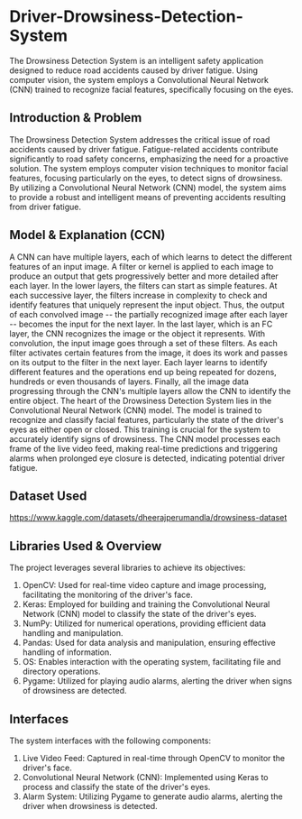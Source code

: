 # Driver-Drowsiness-Detection-System
The Drowsiness Detection System is an intelligent safety application designed to reduce road accidents caused by driver fatigue. Using computer vision, the system employs a Convolutional Neural Network (CNN) trained to recognize facial features, specifically focusing on the eyes.

## Introduction & Problem
The Drowsiness Detection System addresses the critical issue of road accidents caused by driver fatigue. Fatigue-related accidents contribute significantly to road safety concerns, emphasizing the need for a proactive solution. The system employs computer vision techniques to monitor facial features, focusing particularly on the eyes, to detect signs of drowsiness. By utilizing a Convolutional Neural Network (CNN) model, the system aims to provide a robust and intelligent means of preventing accidents resulting from driver fatigue.


## Model & Explanation (CCN)
A CNN can have multiple layers, each of which learns to detect the different features of an input image. A filter or kernel is applied to each image to produce an output that gets progressively better and more detailed after each layer. In the lower layers, the filters can start as simple features.
At each successive layer, the filters increase in complexity to check and identify features that uniquely represent the input object. Thus, the output of each convolved image -- the partially recognized image after each layer -- becomes the input for the next layer. In the last layer, which is an FC layer, the CNN recognizes the image or the object it represents.
With convolution, the input image goes through a set of these filters. As each filter activates certain features from the image, it does its work and passes on its output to the filter in the next layer. Each layer learns to identify different features and the operations end up being repeated for dozens, hundreds or even thousands of layers. Finally, all the image data progressing through the CNN's multiple layers allow the CNN to identify the entire object.
The heart of the Drowsiness Detection System lies in the Convolutional Neural Network (CNN) model. The model is trained to recognize and classify facial features, particularly the state of the driver's eyes as either open or closed. This training is crucial for the system to accurately identify signs of drowsiness. The CNN model processes each frame of the live video feed, making real-time predictions and triggering alarms when prolonged eye closure is detected, indicating potential driver fatigue.

## Dataset Used
https://www.kaggle.com/datasets/dheerajperumandla/drowsiness-dataset

## Libraries Used & Overview
The project leverages several libraries to achieve its objectives:
1) OpenCV: Used for real-time video capture and image processing, facilitating the monitoring of the driver's face.
2) Keras: Employed for building and training the Convolutional Neural Network (CNN) model to classify the state of the driver's eyes.
3) NumPy: Utilized for numerical operations, providing efficient data handling and manipulation.
4) Pandas: Used for data analysis and manipulation, ensuring effective handling of information.
5) OS: Enables interaction with the operating system, facilitating file and directory operations.
6) Pygame: Utilized for playing audio alarms, alerting the driver when signs of drowsiness are detected.

## Interfaces
The system interfaces with the following components:
1) Live Video Feed: Captured in real-time through OpenCV to monitor the driver's face.
2) Convolutional Neural Network (CNN): Implemented using Keras to process and classify the state of the driver's eyes.
3) Alarm System: Utilizing Pygame to generate audio alarms, alerting the driver when drowsiness is detected.
